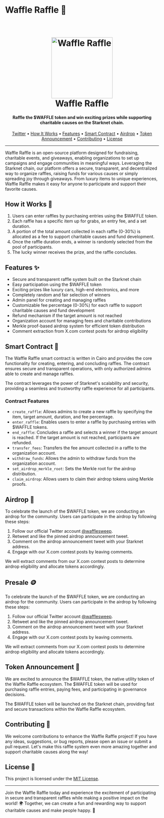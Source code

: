 # Waffle Raffle 🧇

<h1 align="center">
  <br>
  <a href="https://twitter.com/wafflesweep"><img src="https://i.imgur.com/sFmAOBq.png" alt="Waffle Raffle" width="200"></a>
  <br>
  Waffle Raffle
  <br>
</h1>

<h4 align="center">Raffle the $WAFFLE token and win exciting prizes while supporting charitable causes on the Starknet chain.</h4>

<p align="center">
  <a href="https://twitter.com/wafflesweep">Twitter</a> •
  <a href="#how-it-works-">How It Works</a> •
  <a href="#features-">Features</a> •
  <a href="#smart-contract-">Smart Contract</a> •
  <a href="#airdrop-">Airdrop</a> •
  <a href="#token-announcement-">Token Announcement</a> •
  <a href="#contributing-">Contributing</a> •
  <a href="#license-">License</a>
</p>

---

Waffle Raffle is an open-source platform designed for fundraising, charitable events, and giveaways, enabling organizations to set up campaigns and engage communities in meaningful ways. Leveraging the Starknet chain, our platform offers a secure, transparent, and decentralized way to organize raffles, raising funds for various causes or simply spreading joy through giveaways. From luxury items to unique experiences, Waffle Raffle makes it easy for anyone to participate and support their favorite causes.

## How it Works 🎲

1. Users can enter raffles by purchasing entries using the $WAFFLE token.
2. Each raffle has a specific item up for grabs, an entry fee, and a set duration.
3. A portion of the total amount collected in each raffle (0-30%) is allocated as a fee to support charitable causes and fund development.
4. Once the raffle duration ends, a winner is randomly selected from the pool of participants.
5. The lucky winner receives the prize, and the raffle concludes.

## Features ✨

- Secure and transparent raffle system built on the Starknet chain
- Easy participation using the $WAFFLE token
- Exciting prizes like luxury cars, high-end electronics, and more
- Completely random and fair selection of winners
- Admin panel for creating and managing raffles
- Customizable fee percentage (0-30%) for each raffle to support charitable causes and fund development
- Refund mechanism if the target amount is not reached
- Organization account for managing fees and charitable contributions
- Merkle proof-based airdrop system for efficient token distribution
- Comment extraction from X.com contest posts for airdrop eligibility

## Smart Contract 📜

The Waffle Raffle smart contract is written in Cairo and provides the core functionality for creating, entering, and concluding raffles. The contract ensures secure and transparent operations, with only authorized admins able to create and manage raffles.

The contract leverages the power of Starknet's scalability and security, providing a seamless and trustworthy raffle experience for all participants.

### Contract Features

- `create_raffle`: Allows admins to create a new raffle by specifying the item, target amount, duration, and fee percentage.
- `enter_raffle`: Enables users to enter a raffle by purchasing entries with $WAFFLE tokens.
- `end_raffle`: Concludes a raffle and selects a winner if the target amount is reached. If the target amount is not reached, participants are refunded.
- `transfer_fees`: Transfers the fee amount collected in a raffle to the organization account.
- `withdraw_funds`: Allows the admin to withdraw funds from the organization account.
- `set_airdrop_merkle_root`: Sets the Merkle root for the airdrop distribution.
- `claim_airdrop`: Allows users to claim their airdrop tokens using Merkle proofs.

## Airdrop 🎉

To celebrate the launch of the $WAFFLE token, we are conducting an airdrop for the community. Users can participate in the airdrop by following these steps:

1. Follow our official Twitter account [@wafflesweep](https://twitter.com/wafflesweep).
2. Retweet and like the pinned airdrop announcement tweet.
3. Comment on the airdrop announcement tweet with your Starknet address.
4. Engage with our X.com contest posts by leaving comments.

We will extract comments from our X.com contest posts to determine airdrop eligibility and allocate tokens accordingly.

## Presale 🪙

To celebrate the launch of the $WAFFLE token, we are conducting an airdrop for the community. Users can participate in the airdrop by following these steps:

1. Follow our official Twitter account [@wafflesweep](https://twitter.com/wafflesweep).
2. Retweet and like the pinned airdrop announcement tweet.
3. Comment on the airdrop announcement tweet with your Starknet address.
4. Engage with our X.com contest posts by leaving comments.

We will extract comments from our X.com contest posts to determine airdrop eligibility and allocate tokens accordingly.


## Token Announcement 📣

We are excited to announce the $WAFFLE token, the native utility token of the Waffle Raffle ecosystem. The $WAFFLE token will be used for purchasing raffle entries, paying fees, and participating in governance decisions.

The $WAFFLE token will be launched on the Starknet chain, providing fast and secure transactions within the Waffle Raffle ecosystem.

## Contributing 🤝

We welcome contributions to enhance the Waffle Raffle project! If you have any ideas, suggestions, or bug reports, please open an issue or submit a pull request. Let's make this raffle system even more amazing together and support charitable causes along the way!

## License 📄

This project is licensed under the [MIT License](LICENSE).

---

Join the Waffle Raffle today and experience the excitement of participating in secure and transparent raffles while making a positive impact on the world! 🌍 Together, we can create a fun and rewarding way to support charitable causes and make people happy. 🙌
